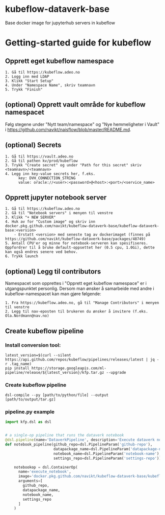 # kubeflow-dataverk-base
Base docker image for jupyterhub servers in kubeflow

# Getting-started guide for kubeflow

## Opprett eget kubeflow namespace
```
1. Gå til https://kubeflow.adeo.no
2. Logg inn med LDAP
3. Klikk "Start Setup"
4. Under "Namespace Name", skriv teamnavn
5. Trykk "Finish"
```

## (optional) Opprett vault område for kubeflow namespacet
Følg stegene under "Nytt team/namespace" og "Nye hemmeligheter i Vault" i https://github.com/navikt/naisflow/blob/master/README.md.

## (optional) Secrets
```
1. Gå til https://vault.adeo.no
2. Gå til pathen kv/prod/kubeflow
3. Trykk "Create secret" og under "Path for this secret" skriv <teamnavn>/<teamnavn>
4. Legg inn key-value secrets her, f.eks.  
      key: DVH_CONNECTION_STRING
      value: oracle://<user>:<password>@<host>:<port>/<service_name>
```

## Opprett jupyter notebook server
```
1. Gå til https://kubeflow.adeo.no
2. Gå til "Notebook servers" i menyen til venstre
3. Klikk "+ NEW SERVER"
4. Huk av for "Custom image" og skriv inn docker.pkg.github.com/navikt/kubeflow-dataverk-base/kubeflow-dataverk-base:<version>
    - Erstatt <version> med seneste tag av dockerimaget (finnes på https://github.com/navikt/kubeflow-dataverk-base/packages/48749)
5. Antall CPU'er og minne for notebook-serveren kan spesifiseres. Oppfordrer til å bruke default-oppsettet her (0.5 cpu, 1.0Gi), dette kan også endres senere ved behov.
6. Trykk launch
```

## (optional) Legg til contributors
Namespacet som opprettes i "Opprett eget kubeflow namespace" er i utgangspunktet personlig. Dersom man ønsker å samarbeide med andre i kubeflow-namespacet kan man gjøre følgende:
```
1. Fra https://kubeflow.adeo.no, gå til "Manage Contributors" i menyen til venstre
2. Legg til nav-eposten til brukeren du ønsker å invitere (f.eks. Ola.Nordmann@nav.no)
```

## Create kubeflow pipeline
### Install conversion tool:
```
latest_version=$(curl --silent https://api.github.com/repos/kubeflow/pipelines/releases/latest | jq -r .tag_name)
pip install https://storage.googleapis.com/ml-pipeline/release/${latest_version}/kfp.tar.gz --upgrade
```

### Create kubeflow pipeline
```
dsl-compile --py [path/to/python/file] --output [path/to/output/tar.gz]
```

### pipeline.py example
```python
import kfp.dsl as dsl


# a single-op pipeline that runs the dataverk notebook
@dsl.pipeline(name='DataverkPipeline', description='Execute dataverk notebook')
def notebook_pipeline(github_repo=dsl.PipelineParam('github-repo'),
                      datapackage_name=dsl.PipelineParam('datapackage-name'),
                      notebook_name=dsl.PipelineParam('notebook-name'),
                      settings_repo=dsl.PipelineParam('settings-repo')):

    notebookop = dsl.ContainerOp(
      name='execute_notebook',
      image='docker.pkg.github.com/navikt/kubeflow-dataverk-base/kubeflow-dataverk-pipeline:2019-11-15-4c1e814',
      arguments=[
        github_repo,
        datapackage_name,
        notebook_name,
        settings_repo
      ]
    )
```